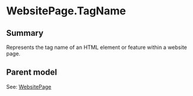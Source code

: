 # WebsitePage.TagName

## Summary

Represents the tag name of an HTML element or feature within a website page.

## Parent model

See: [WebsitePage](WebsitePage.md)